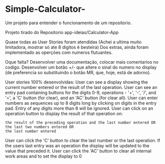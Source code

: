 # Simple-Calculator-
Um projeto para entender o funcionamento de um repositorio.


Projeto tirado do Repositorio app-ideias/Calculator-App

Quase todas as User Stories foram atendidas (Achei a ultima muito limitadora, mostrar só ate 8 digitos é besteira)
Dos extras, ainda foram implementado as operções com numeros flutuantes. 

Oque falta?
Desenvolver uma documentação, colocar mais comentarios no codigo.
Desenvolver um botão +/- que altere o sinal do numero no display (de preferencia so substituindo o botão MR, que, hoje, está de adorno).

User stories 100% desenvolvidas:
User can see a display showing the current number entered or the result of the last operation.
User can see an entry pad containing buttons for the digits 0-9, operations - '+', '-', '/', and '=', a 'C' button (for clear), and an 'AC' button (for clear all).
User can enter numbers as sequences up to 8 digits long by clicking on digits in the entry pad. Entry of any digits more than 8 will be ignored.
User can click on an operation button to display the result of that operation on:

    the result of the preceding operation and the last number entered OR
    the last two numbers entered OR
    the last number entered

User can click the 'C' button to clear the last number or the last operation. If the users last entry was an operation the display will be updated to the value that preceded it.
User can click the 'AC' button to clear all internal work areas and to set the display to 0

